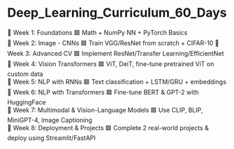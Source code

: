 # Deep_Learning_Curriculum_60_Days
📅 Week 1: Foundations 
🟩 Math + NumPy NN + PyTorch Basics  
📅 Week 2: Image - CNNs 
🟩 Train VGG/ResNet from scratch + CIFAR-10 
📅 Week 3: Advanced CV 
🟩 Implement ResNet/Transfer Learning/EfficientNet  
📅 Week 4: Vision Transformers 
🟩 ViT, DeiT, fine-tune pretrained ViT on custom data  
📅 Week 5: NLP with RNNs 
🟩 Text classification + LSTM/GRU + embeddings  
📅 Week 6: NLP with Transformers 
🟩 Fine-tune BERT & GPT-2 with HuggingFace  
📅 Week 7: Multimodal & Vision-Language Models 
🟩 Use CLIP, BLIP, MiniGPT-4, Image Captioning  
📅 Week 8: Deployment & Projects 
🟩 Complete 2 real-world projects & deploy using Streamlit/FastAPI
